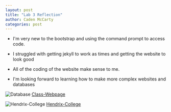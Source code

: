 ```yaml
---
layout: post
title: "Lab 3 Reflection"
author: Caden McCarty
categories: post
---
```


- I'm very new to the bootstrap and using the command prompt to access code.

- I struggled with getting jekyll to work as times and getting the website to look good

- All of the coding of the website make sense to me.

- I'm looking forward to learning how to make more complex websites and databases




![Database](https://static.vecteezy.com/system/resources/thumbnails/004/657/673/small/database-line-style-icon-free-vector.jpg)
[Class-Webpage](https://hendrix-cs.github.io/csci340/index.html)


![Hendrix-College](https://www.kindpng.com/picc/m/18-181406_hendrix-college-logo-png-download-hendrix-college-transparent.png)
[Hendrix-College](https://www.hendrix.edu/)